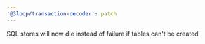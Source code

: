 ```yaml
---
'@3loop/transaction-decoder': patch
---
```


SQL stores will now die instead of failure if tables can't be created
